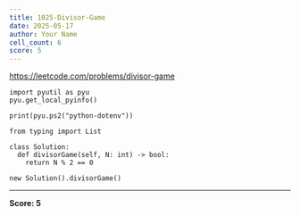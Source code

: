 ```yaml
---
title: 1025-Divisor-Game
date: 2025-05-17
author: Your Name
cell_count: 6
score: 5
---
```


https://leetcode.com/problems/divisor-game


```
import pyutil as pyu
pyu.get_local_pyinfo()
```


```
print(pyu.ps2("python-dotenv"))
```


```
from typing import List
```


```
class Solution:
  def divisorGame(self, N: int) -> bool:
    return N % 2 == 0
```


```
new Solution().divisorGame()
```


---
**Score: 5**